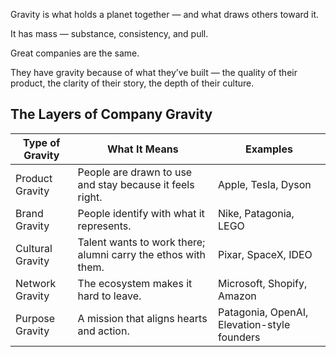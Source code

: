 Gravity is what holds a planet together — and what draws others toward it.

It has mass — substance, consistency, and pull.

Great companies are the same.

They have gravity because of what they’ve built — the quality of their product, the clarity of their story, the depth of their culture.

## The Layers of Company Gravity

| Type of Gravity  | What It Means                                                 | Examples                                    |
| ---------------- | ------------------------------------------------------------- | ------------------------------------------- |
| Product Gravity  | People are drawn to use and stay because it feels right.      | Apple, Tesla, Dyson                         |
| Brand Gravity    | People identify with what it represents.                      | Nike, Patagonia, LEGO                       |
| Cultural Gravity | Talent wants to work there; alumni carry the ethos with them. | Pixar, SpaceX, IDEO                         |
| Network Gravity  | The ecosystem makes it hard to leave.                         | Microsoft, Shopify, Amazon                  |
| Purpose Gravity  | A mission that aligns hearts and action.                      | Patagonia, OpenAI, Elevation-style founders |

